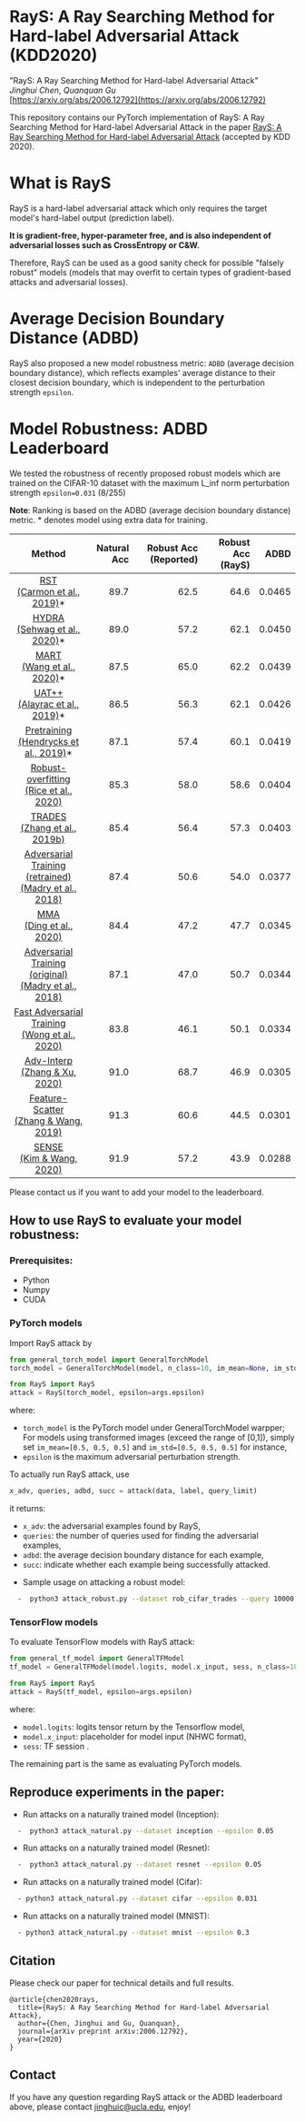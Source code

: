 # RayS: A Ray Searching Method for Hard-label Adversarial Attack (KDD2020)
"RayS: A Ray Searching Method for Hard-label Adversarial Attack"\
*Jinghui Chen*, *Quanquan Gu*\
[https://arxiv.org/abs/2006.12792](https://arxiv.org/abs/2006.12792)

This repository contains our PyTorch implementation of RayS: A Ray Searching Method for Hard-label Adversarial Attack in the paper [RayS: A Ray Searching Method for Hard-label Adversarial Attack](https://arxiv.org/abs/2006.12792) (accepted by KDD 2020). 

# What is RayS
RayS is a hard-label adversarial attack which only requires the target model's hard-label output (prediction label). 

**It is gradient-free, hyper-parameter free, and is also independent of adversarial losses such as CrossEntropy or C&W.**

Therefore, RayS can be used as a good sanity check for possible "falsely robust" models (models that may overfit to certain types of gradient-based attacks and adversarial losses).

# Average Decision Boundary Distance (ADBD)
RayS also proposed a new model robustness metric: `ADBD` (average decision boundary distance), which reflects examples' average distance to their closest decision boundary, which is independent to the perturbation strength `epsilon`.

# Model Robustness: ADBD Leaderboard

We tested the robustness of recently proposed robust models which are trained on the CIFAR-10 dataset with the maximum L_inf norm perturbation strength  `epsilon=0.031` (8/255)

**Note**: Ranking is based on the ADBD (average decision boundary distance) metric. * denotes model using extra data for training. 
   


|Method |Natural Acc |Robust Acc (Reported) |Robust Acc (RayS) | ADBD|
|:---:|---:|---:|---:|---:|
| [RST <br>(Carmon et al., 2019)](https://arxiv.org/abs/1905.13736)*|  89.7| 62.5| 64.6| 0.0465|
| [HYDRA <br>(Sehwag et al., 2020)](https://arxiv.org/abs/2002.10509)*| 89.0| 57.2| 62.1| 0.0450|
| [MART <br>(Wang et al., 2020)](https://openreview.net/forum?id=rklOg6EFwS)*| 87.5| 65.0| 62.2| 0.0439|
| [UAT++ <br>(Alayrac et al., 2019)](https://arxiv.org/abs/1905.13725)*| 86.5| 56.3| 62.1| 0.0426|
| [Pretraining <br>(Hendrycks et al., 2019)](https://arxiv.org/abs/1901.09960)*| 87.1| 57.4| 60.1| 0.0419|
| [Robust-overfitting <br>(Rice et al., 2020)](https://arxiv.org/abs/2002.11569)| 85.3 | 58.0 | 58.6 | 0.0404|
| [TRADES <br>(Zhang et al., 2019b)](https://arxiv.org/abs/1901.08573)| 85.4| 56.4| 57.3| 0.0403| 
| [Adversarial Training (retrained) <br>(Madry et al., 2018)](https://arxiv.org/abs/1706.06083)| 87.4| 50.6| 54.0| 0.0377| 
| [MMA <br>(Ding et al., 2020)](https://openreview.net/forum?id=HkeryxBtPB)| 84.4| 47.2| 47.7| 0.0345|
| [Adversarial Training (original) <br>(Madry et al., 2018)](https://arxiv.org/abs/1706.06083)| 87.1| 47.0| 50.7| 0.0344| 
| [Fast Adversarial Training <br>(Wong et al., 2020)](https://arxiv.org/abs/2001.03994)| 83.8| 46.1| 50.1 | 0.0334|
| [Adv-Interp <br> (Zhang & Xu, 2020)](https://openreview.net/forum?id=Syejj0NYvr&noteId=Syejj0NYvr) | 91.0| 68.7| 46.9| 0.0305|
| [Feature-Scatter <br> (Zhang & Wang, 2019)](http://papers.nips.cc/paper/8459-defense-against-adversarial-attacks-using-feature-scattering-based-adversarial-training)|  91.3| 60.6| 44.5| 0.0301|
| [SENSE <br>(Kim & Wang, 2020)](https://openreview.net/forum?id=rJlf_RVKwr)| 91.9| 57.2| 43.9| 0.0288| 
 
Please contact us if you want to add your model to the leaderboard.

## How to use RayS to evaluate your model robustness:

### Prerequisites: 
* Python
* Numpy
* CUDA

### PyTorch models
Import RayS attack by 

```python
from general_torch_model import GeneralTorchModel
torch_model = GeneralTorchModel(model, n_class=10, im_mean=None, im_std=None)

from RayS import RayS
attack = RayS(torch_model, epsilon=args.epsilon)
```

where:
+ `torch_model` is the PyTorch model under GeneralTorchModel warpper; For models using transformed images (exceed the range of [0,1]), simply set `im_mean=[0.5, 0.5, 0.5]` and `im_std=[0.5, 0.5, 0.5]` for instance,
+ `epsilon` is the maximum adversarial perturbation strength.

To actually run RayS attack, use

```python
x_adv, queries, adbd, succ = attack(data, label, query_limit)
```

it returns:
+ `x_adv`: the adversarial examples found by RayS,
+ `queries`: the number of queries used for finding the adversarial examples,
+ `adbd`: the average decision boundary distance for each example,
+ `succ`: indicate whether each example being successfully attacked.


* Sample usage on attacking a robust model:
```bash
  -  python3 attack_robust.py --dataset rob_cifar_trades --query 10000 --batch 1000  --epsilon 0.031
```

### TensorFlow models
To evaluate TensorFlow models with RayS attack:

```python
from general_tf_model import GeneralTFModel 
tf_model = GeneralTFModel(model.logits, model.x_input, sess, n_class=10, im_mean=None, im_std=None)

from RayS import RayS
attack = RayS(tf_model, epsilon=args.epsilon)
```

where:
+ `model.logits`: logits tensor return by the Tensorflow model,
+ `model.x_input`: placeholder for model input (NHWC format),
+ `sess`: TF session .

The remaining part is the same as evaluating PyTorch models.

## Reproduce experiments in the paper:
* Run attacks on a naturally trained model (Inception):
```bash
  -  python3 attack_natural.py --dataset inception --epsilon 0.05
```
* Run attacks on a naturally trained model (Resnet):
```bash
  -  python3 attack_natural.py --dataset resnet --epsilon 0.05
```
* Run attacks on a naturally trained model (Cifar):
```bash
  - python3 attack_natural.py --dataset cifar --epsilon 0.031
```
* Run attacks on a naturally trained model (MNIST):
```bash
  - python3 attack_natural.py --dataset mnist --epsilon 0.3
```


## Citation
Please check our paper for technical details and full results. 

```
@article{chen2020rays,
  title={RayS: A Ray Searching Method for Hard-label Adversarial Attack},
  author={Chen, Jinghui and Gu, Quanquan},
  journal={arXiv preprint arXiv:2006.12792},
  year={2020}
}
```

## Contact
If you have any question regarding RayS attack or the ADBD leaderboard above, please contact jinghuic@ucla.edu, enjoy!